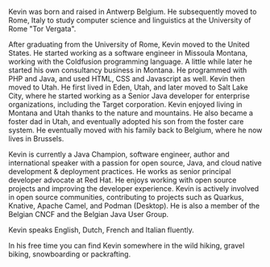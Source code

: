 Kevin was born and raised in Antwerp Belgium. He subsequently moved to Rome, Italy to study computer science and linguistics at the University of Rome "Tor Vergata". 

After graduating from the University of Rome, Kevin moved to the United States. He started working as a software engineer in Missoula Montana, working with the Coldfusion programming language. A little while later he started his own consultancy business in Montana. He programmed with PHP and Java, and used HTML, CSS and Javascript as well.
Kevin then moved to Utah. He first lived in Eden, Utah, and later moved to Salt Lake City, where he started working as a Senior Java developer for enterprise organizations, including the Target corporation. Kevin enjoyed living in Montana and Utah thanks to the nature and mountains. He also became a foster dad in Utah, and eventually adopted his son from the foster care system. 
He eventually moved with his family back to Belgium, where he now lives in Brussels. 

Kevin is currently a Java Champion, software engineer, author and international speaker with a passion for open source, Java, and cloud native development & deployment practices. He works as senior principal developer advocate at Red Hat. He enjoys working with open source projects and improving the developer experience. 
Kevin is actively involved in open source communities, contributing to projects such as Quarkus, Knative, Apache Camel, and Podman (Desktop). He is also a member of the Belgian CNCF and the Belgian Java User Group.

Kevin speaks English, Dutch, French and Italian fluently.

In his free time you can find Kevin somewhere in the wild hiking, gravel biking, snowboarding or packrafting. 
